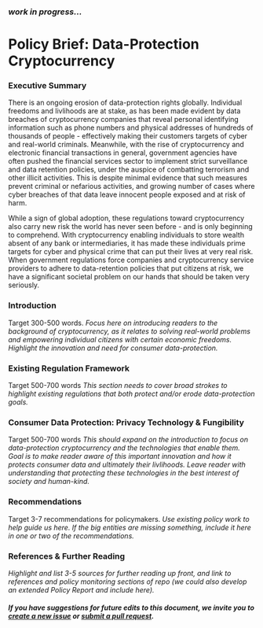 ### _work in progress..._
# Policy Brief: Data-Protection Cryptocurrency

### Executive Summary
There is an ongoing erosion of data-protection rights globally. Individual freedoms and livlihoods are at stake, as has been made evident by data breaches of cryptocurrency companies that reveal personal identifying information such as phone numbers and physical addresses of hundreds of thousands of people - effectively making their customers targets of cyber and real-world criminals. Meanwhile, with the rise of cryptocurrency and electronic financial transactions in general, government agencies have often pushed the financial services sector to implement strict surveillance and data retention policies, under the auspice of combatting terrorism and other illicit activities. This is despite minimal evidence that such measures prevent criminal or nefarious activities, and growing number of cases where cyber breaches of that data leave innocent people exposed and at risk of harm.

While a sign of global adoption, these regulations toward cryptocurrency also carry new risk the world has never seen before - and is only beginning to comprehend. With cryptocurrency enabling individuals to store wealth absent of any bank or intermediaries, it has made these individuals prime targets for cyber and physical crime that can put their lives at very real risk. When government regulations force companies and cryptocurrency service providers to adhere to data-retention policies that put citizens at risk, we have a significant societal problem on our hands that should be taken very seriously.

### Introduction
Target 300-500 words. *Focus here on introducing readers to the background of cryptocurrency, as it relates to solving real-world problems and empowering individual citizens with certain economic freedoms. Highlight the innovation and need for consumer data-protection.*

### Existing Regulation Framework
Target 500-700 words *This section needs to cover broad strokes to highlight existing regulations that both protect and/or erode data-protection goals.*

### Consumer Data Protection: Privacy Technology & Fungibility
Target 500-700 words *This should expand on the introduction to focus on data-protection cryptocurrency and the technologies that enable them. Goal is to make reader aware of this important innovation and how it protects consumer data and ultimately their livlihoods. Leave reader with understanding that protecting these technologies in the best interest of society and human-kind.*

### Recommendations
Target 3-7 recommendations for policymakers. *Use existing policy work to help guide us here. If the big entities are missing something, include it here in one or two of the recommendations.*

### References & Further Reading
*Highlight and list 3-5 sources for further reading up front, and link to references and policy monitoring sections of repo (we could also develop an extended Policy Report and include here).*

#### _If you have suggestions for future edits to this document, we invite you to [create a new issue](https://github.com/monero-outreach/policy-brief/issues) or [submit a pull request](https://github.com/monero-outreach/policy-brief/pulls)._
